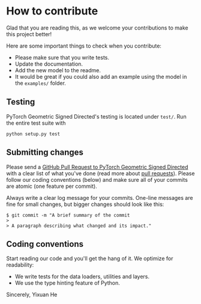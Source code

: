 # How to contribute

Glad that you are reading this, as we welcome your contributions to make this project better!

Here are some important things to check when you contribute:

  * Please make sure that you write tests.
  * Update the documentation.
  * Add the new model to the readme.
  * It would be great if you could also add an example using the model in the `examples/` folder.
  
## Testing


PyTorch Geometric Signed Directed's testing is located under `test/`.
Run the entire test suite with

```
python setup.py test
```

## Submitting changes

Please send a [GitHub Pull Request to PyTorch Geometric Signed Directed](https://github.com/SherylHYX/pytorch_geometric_signed_directed/pulls) with a clear list of what you've done (read more about [pull requests](http://help.github.com/pull-requests/)). Please follow our coding conventions (below) and make sure all of your commits are atomic (one feature per commit).

Always write a clear log message for your commits. One-line messages are fine for small changes, but bigger changes should look like this:

    $ git commit -m "A brief summary of the commit
    > 
    > A paragraph describing what changed and its impact."

## Coding conventions

Start reading our code and you'll get the hang of it. We optimize for readability:

  * We write tests for the data loaders, utilities and layers.
  * We use the type hinting feature of Python.

Sincerely,
Yixuan He

